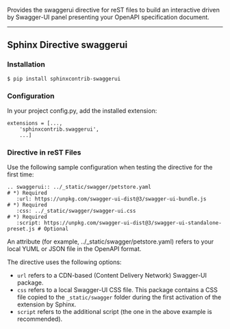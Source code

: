Provides the swaggerui directive for reST files to build an interactive driven by Swagger-UI panel presenting
your OpenAPI specification document.

---

## Sphinx Directive swaggerui

### Installation

    $ pip install sphinxcontrib-swaggerui

### Configuration

In your project config.py, add the installed extension:

    extensions = [...,
        'sphinxcontrib.swaggerui',
        ...]

### Directive in reST Files

Use the following sample configuration when testing the directive for the first time:

    .. swaggerui:: ../_static/swagger/petstore.yaml                                 # *) Required
       :url: https://unpkg.com/swagger-ui-dist@3/swagger-ui-bundle.js               # *) Required
       :css: ../_static/swagger/swagger-ui.css                                      # *) Required
       :script: https://unpkg.com/swagger-ui-dist@3/swagger-ui-standalone-preset.js # Optional

An attribute (for example, ../_static/swagger/petstore.yaml) refers to your local YUML or JSON file in
the OpenAPI format.

The directive uses the following options:

*   ``url`` refers to a CDN-based (Content Delivery Network) Swagger-UI package.
*   ``css`` refers to a local Swagger-UI CSS file. This package contains a CSS file copied to the ``_static/swagger``
    folder during the first activation of the extension by Sphinx.
*   ``script`` refers to the additional script (the one in the above example is recommended).
